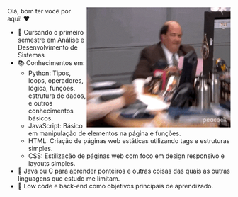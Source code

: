 <img src = "giphy.gif" width = "325px" align = "right">
Olá, bom ter você por aqui! ♥

- 🌱 Cursando o primeiro semestre em Análise e Desenvolvimento de Sistemas
- 📚 Conhecimentos em:
  - Python: Tipos, loops, operadores, lógica, funções, estrutura de dados, e outros conhecimentos básicos.
  - JavaScript: Básico em manipulação de elementos na página e funções.
  - HTML: Criação de páginas web estáticas utilizando tags e estruturas simples.
  - CSS: Estilização de páginas web com foco em design responsivo e layouts simples.
- 🤔 Java ou C para aprender ponteiros e outras coisas das quais as outras linguagens que estudo me limitam.
- 🎯 Low code e back-end como objetivos principais de aprendizado.

